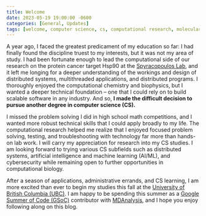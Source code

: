```yaml
---
title: Welcome
date: 2023-05-19 19:00:00 -0600
categories: [General, Updates]
tags: [welcome, computer science, cs, computational research, molecular dynamics, computational chemistry, biophysics, bioinformatics, biochemistry, career change]     # TAG names should always be lowercase
---
```


A year ago, I faced the greatest predicament of my education so far: I
had finally found the discipline truest to my interests, but it was not my
area of study. I had been fortunate enough to lead the computational side of
our research on the protein cancer target Hsp90 at the
[Spyracopoulos Lab](https://lspy.biochem.ualberta.ca),
and it left me longing for a deeper understanding of the workings and design
of distributed systems, multithreaded applications, and distributed programs.
I thoroughly enjoyed the computational chemistry and biophysics, but I wanted
a deeper technical foundation – one that I could rely on to build scalable
software in any industry. And so,
**I made the difficult decision to pursue another degree in
computer science (CS).**

I missed the problem solving I did in high school math competitions, and
I wanted more robust technical skills that I could apply broadly to my life.
The computational research helped me realize that I enjoyed
focused problem solving, testing, and troubleshooting with technology
far more than hands-on lab work. I will carry my appreciation for research
into my CS studies. I am looking forward to trying various CS subfields
such as distributed systems, artificial intelligence and
machine learning (AI/ML), and cybersecurity while remaining open to
further opportunities in computational biology.

After a season of applications, administrative errands, and CS learning,
I am more excited than ever to begin my studies this fall at the
[University of British Columbia (UBC)](https://www.ubc.ca/).
I am happy to be spending this summer as a
[Google Summer of Code (GSoC)](https://summerofcode.withgoogle.com/)
contributor with
[MDAnalysis](https://www.mdanalysis.org/),
and I hope you enjoy following along on this blog.

